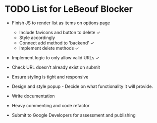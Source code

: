 # TODO List for LeBeouf Blocker

- Finish JS to render list as items on options page 
    - Include favicons and button to delete ✓
    - Style accordingly
    - Connect add method to 'backend' ✓
    - Implement delete methods ✓

- Implement logic to only allow valid URLs ✓

- Check URL doesn't already exist on submit

- Ensure styling is tight and responsive

- Design and style popup - Decide on what functionality it will provide. 

- Write documentation

- Heavy commenting and code refactor

- Submit to Google Developers for assessment and publishing